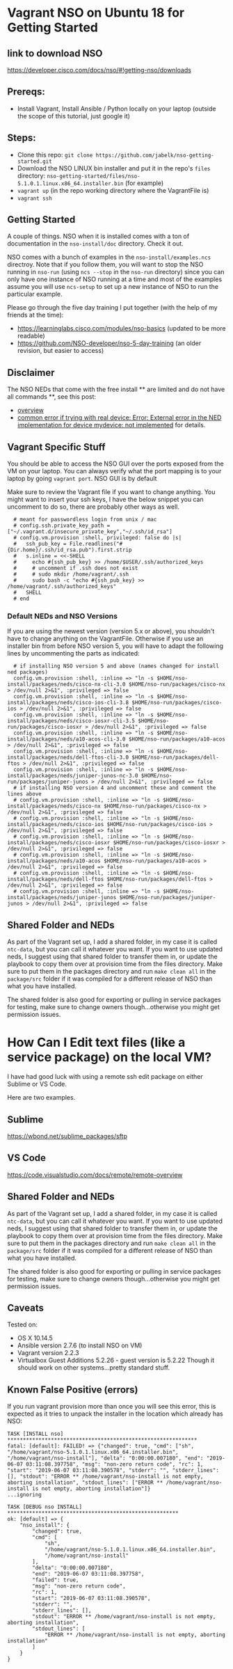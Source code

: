 # Vagrant NSO on Ubuntu 18 for Getting Started

## link to download NSO
https://developer.cisco.com/docs/nso/#!getting-nso/downloads

## Prereqs:
- Install Vagrant, Install Ansible / Python locally on your laptop (outside the scope of this tutorial, just google it)

## Steps:
- Clone this repo: `git clone https://github.com/jabelk/nso-getting-started.git`
- Download the NSO LINUX bin installer and put it in the repo's `files` directory: `nso-getting-started/files/nso-5.1.0.1.linux.x86_64.installer.bin` (for example)
- `vagrant up` (in the repo working directory where the VagrantFile is)
- `vagrant ssh`

## Getting Started

A couple of things. NSO when it is installed comes with a ton of documentation in the `nso-install/doc` directory. Check it out.

NSO comes with a bunch of examples in the `nso-install/examples.ncs` directroy. Note that if you follow them, you will want to stop the NSO running in `nso-run` (using `ncs --stop` in the `nso-run` directory) since you can only have one instance of NSO running at a time and most of the examples assume you will use `ncs-setup` to set up a new instance of NSO to run the particular example. 

Please go through the five day training I put together (with the help of my friends at the time):
- https://learninglabs.cisco.com/modules/nso-basics (updated to be more readable)
- https://github.com/NSO-developer/nso-5-day-training (an older revision, but easier to access)

## Disclaimer

The NSO NEDs that come with the free install ** are limited and do not have all commands **,
see this post:
- [overview](https://community.cisco.com/t5/nso-developer-hub-discussions/what-are-the-limitations-of-the-free-nso-evaluation-download/td-p/3719787)
- [common error if trying with real device: Error: External error in the NED implementation for device mydevice: not implemented](https://community.cisco.com/t5/nso-developer-hub-discussions/error-external-error-in-the-ned-implementation-for-device/td-p/3708492) for details. 

## Vagrant Specific Stuff

You should be able to access the NSO GUI over the ports exposed from the VM on your laptop. You can always verify what the port mapping is to your laptop by going `vagrant port`. NSO GUI is by default 

Make sure to review the Vagrant file if you want to change anything. You might want to insert your ssh keys, I have the below snippet you can uncomment to do so, there are probably other ways as well. 

```
  # meant for passwordless login from unix / mac
  # config.ssh.private_key_path =  ["~/.vagrant.d/insecure_private_key","~/.ssh/id_rsa"]
  # config.vm.provision :shell, privileged: false do |s|
  #   ssh_pub_key = File.readlines("#{Dir.home}/.ssh/id_rsa.pub").first.strip
  #   s.inline = <<-SHELL
  #     echo #{ssh_pub_key} >> /home/$USER/.ssh/authorized_keys
  #     # uncomment if .ssh does not exist
  #     # sudo mkdir /home/vagrant/.ssh
  #     sudo bash -c "echo #{ssh_pub_key} >> /home/vagrant/.ssh/authorized_keys"
  #   SHELL
  # end
```

### Default NEDs and NSO Versions
If you are using the newest version (version 5.x or above), you shouldn't have to change anything on the VagrantFile. Otherwise if you use an installer bin from before NSO version 5, you will have to adapt the following lines by uncommenting the parts as indicated:
```
  # if installing NSO version 5 and above (names changed for install ned packages)
  config.vm.provision :shell, :inline => "ln -s $HOME/nso-install/packages/neds/cisco-nx-cli-3.0 $HOME/nso-run/packages/cisco-nx > /dev/null 2>&1", :privileged => false
  config.vm.provision :shell, :inline => "ln -s $HOME/nso-install/packages/neds/cisco-ios-cli-3.8 $HOME/nso-run/packages/cisco-ios > /dev/null 2>&1", :privileged => false
  config.vm.provision :shell, :inline => "ln -s $HOME/nso-install/packages/neds/cisco-iosxr-cli-3.5 $HOME/nso-run/packages/cisco-iosxr > /dev/null 2>&1", :privileged => false
  config.vm.provision :shell, :inline => "ln -s $HOME/nso-install/packages/neds/a10-acos-cli-3.0 $HOME/nso-run/packages/a10-acos > /dev/null 2>&1", :privileged => false
  config.vm.provision :shell, :inline => "ln -s $HOME/nso-install/packages/neds/dell-ftos-cli-3.0 $HOME/nso-run/packages/dell-ftos > /dev/null 2>&1", :privileged => false
  config.vm.provision :shell, :inline => "ln -s $HOME/nso-install/packages/neds/juniper-junos-nc-3.0 $HOME/nso-run/packages/juniper-junos > /dev/null 2>&1", :privileged => false
  # if installing NSO version 4 and uncomment these and comment the lines above
  # config.vm.provision :shell, :inline => "ln -s $HOME/nso-install/packages/neds/cisco-nx $HOME/nso-run/packages/cisco-nx > /dev/null 2>&1", :privileged => false
  # config.vm.provision :shell, :inline => "ln -s $HOME/nso-install/packages/neds/cisco-ios $HOME/nso-run/packages/cisco-ios > /dev/null 2>&1", :privileged => false
  # config.vm.provision :shell, :inline => "ln -s $HOME/nso-install/packages/neds/cisco-iosxr $HOME/nso-run/packages/cisco-iosxr > /dev/null 2>&1", :privileged => false
  # config.vm.provision :shell, :inline => "ln -s $HOME/nso-install/packages/neds/a10-acos $HOME/nso-run/packages/a10-acos > /dev/null 2>&1", :privileged => false
  # config.vm.provision :shell, :inline => "ln -s $HOME/nso-install/packages/neds/dell-ftos $HOME/nso-run/packages/dell-ftos > /dev/null 2>&1", :privileged => false
  # config.vm.provision :shell, :inline => "ln -s $HOME/nso-install/packages/neds/juniper-junos $HOME/nso-run/packages/juniper-junos > /dev/null 2>&1", :privileged => false

```

## Shared Folder and NEDs

As part of the Vagrant set up, I add a shared folder, in my case it is called `ntc-data`, but you can call it whatever you want. If you want to use updated neds, I suggest using that shared folder to transfer them in, or update the playbook to copy them over at provision time from the files directory. Make sure to put them in the packages directory and run `make clean all` in the `package/src` folder if it was compiled for a different release of NSO than what you have installed. 

The shared folder is also good for exporting or pulling in service packages for testing, make sure to change owners though...otherwise you might get permission issues. 

# How Can I Edit text files (like a service package) on the local VM?

I have had good luck with using a remote ssh edit package on either Sublime or VS Code. 

Here are two examples. 

## Sublime
https://wbond.net/sublime_packages/sftp

## VS Code
https://code.visualstudio.com/docs/remote/remote-overview


## Shared Folder and NEDs

As part of the Vagrant set up, I add a shared folder, in my case it is called `ntc-data`, but you can call it whatever you want. If you want to use updated neds, I suggest using that shared folder to transfer them in, or update the playbook to copy them over at provision time from the files directory. Make sure to put them in the packages directory and run `make clean all` in the `package/src` folder if it was compiled for a different release of NSO than what you have installed. 

The shared folder is also good for exporting or pulling in service packages for testing, make sure to change owners though...otherwise you might get permission issues. 

## Caveats
Tested on:
- OS X 10.14.5
- Ansible version 2.7.6 (to install NSO on VM)
- Vagrant version 2.2.3
- Virtualbox Guest Additions 5.2.26 - guest version is 5.2.22
Though it should work on other systems...pretty standard stuff. 

## Known False Positive (errors)
If you run vagrant provision more than once you will see this error, this is expected as it tries to unpack the installer in the location which already has NSO:

```
TASK [INSTALL nso] *************************************************************
fatal: [default]: FAILED! => {"changed": true, "cmd": ["sh", "/home/vagrant/nso-5.1.0.1.linux.x86_64.installer.bin", "/home/vagrant/nso-install"], "delta": "0:00:00.007180", "end": "2019-06-07 03:11:08.397758", "msg": "non-zero return code", "rc": 1, "start": "2019-06-07 03:11:08.390578", "stderr": "", "stderr_lines": [], "stdout": "ERROR ** /home/vagrant/nso-install is not empty, aborting installation", "stdout_lines": ["ERROR ** /home/vagrant/nso-install is not empty, aborting installation"]}
...ignoring

TASK [DEBUG nso INSTALL] *******************************************************
ok: [default] => {
    "nso_install": {
        "changed": true,
        "cmd": [
            "sh",
            "/home/vagrant/nso-5.1.0.1.linux.x86_64.installer.bin",
            "/home/vagrant/nso-install"
        ],
        "delta": "0:00:00.007180",
        "end": "2019-06-07 03:11:08.397758",
        "failed": true,
        "msg": "non-zero return code",
        "rc": 1,
        "start": "2019-06-07 03:11:08.390578",
        "stderr": "",
        "stderr_lines": [],
        "stdout": "ERROR ** /home/vagrant/nso-install is not empty, aborting installation",
        "stdout_lines": [
            "ERROR ** /home/vagrant/nso-install is not empty, aborting installation"
        ]
    }
}
```